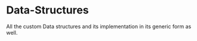 # Data-Structures
All the custom Data structures and its implementation in its generic form as well.
